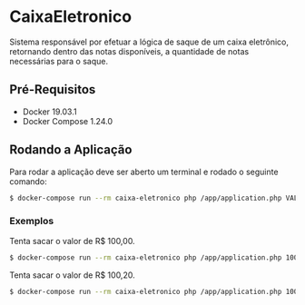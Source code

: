 # CaixaEletronico
Sistema responsável por efetuar a lógica de saque de um caixa eletrônico, retornando dentro das notas disponíveis, a quantidade de notas necessárias para o saque.

## Pré-Requisitos
- Docker 19.03.1
- Docker Compose 1.24.0

## Rodando a Aplicação
Para rodar a aplicação deve ser aberto um terminal e rodado o seguinte comando:
```bash
$ docker-compose run --rm caixa-eletronico php /app/application.php VALOR_A_SER_SACADO
```

### Exemplos
Tenta sacar o valor de R$ 100,00.
```bash
$ docker-compose run --rm caixa-eletronico php /app/application.php 100
```
Tenta sacar o valor de R$ 100,20.
```bash
$ docker-compose run --rm caixa-eletronico php /app/application.php 100.20
```



